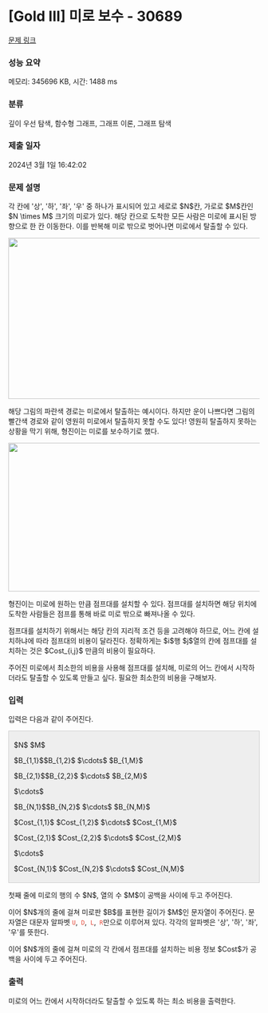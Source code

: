 # [Gold III] 미로 보수 - 30689 

[문제 링크](https://www.acmicpc.net/problem/30689) 

### 성능 요약

메모리: 345696 KB, 시간: 1488 ms

### 분류

깊이 우선 탐색, 함수형 그래프, 그래프 이론, 그래프 탐색

### 제출 일자

2024년 3월 1일 16:42:02

### 문제 설명

<p>각 칸에 '상', '하', '좌', '우' 중 하나가 표시되어 있고 세로로 $N$칸, 가로로 $M$칸인 $N \times M$ 크기의 미로가 있다. 해당 칸으로 도착한 모든 사람은 미로에 표시된 방향으로 한 칸 이동한다. 이를 반복해 미로 밖으로 벗어나면 미로에서 탈출할 수 있다.</p>

<p style="text-align: center;"><img alt="" src="https://u.acmicpc.net/5bfdcabd-5376-4216-a696-fc855ba1bf36/maze_description1.png" style="width: 1000px; height: 323px;"></p>

<p>해당 그림의 파란색 경로는 미로에서 탈출하는 예시이다. 하지만 운이 나쁘다면 그림의 빨간색 경로와 같이 영원히 미로에서 탈출하지 못할 수도 있다! 영원히 탈출하지 못하는 상황을 막기 위해, 형진이는 미로를 보수하기로 했다.</p>

<p style="text-align: center;"><img alt="" src="https://u.acmicpc.net/ee09b142-b75d-417d-a817-57861a1edb9a/maze_description2.png" style="width: 700px; height: 298px;"></p>

<p>형진이는 미로에 원하는 만큼 점프대를 설치할 수 있다. 점프대를 설치하면 해당 위치에 도착한 사람들은 점프를 통해 바로 미로 밖으로 빠져나올 수 있다.</p>

<p>점프대를 설치하기 위해서는 해당 칸의 지리적 조건 등을 고려해야 하므로, 어느 칸에 설치하냐에 따라 점프대의 비용이 달라진다. 정확하게는 $i$행 $j$열의 칸에 점프대를 설치하는 것은 $Cost_{i,j}$ 만큼의 비용이 필요하다.</p>

<p>주어진 미로에서 최소한의 비용을 사용해 점프대를 설치해, 미로의 어느 칸에서 시작하더라도 탈출할 수 있도록 만들고 싶다. 필요한 최소한의 비용을 구해보자.</p>

### 입력 

 <p>입력은 다음과 같이 주어진다.</p>

<div style="background:#eeeeee;border:1px solid #cccccc;padding:5px 10px;">
<p>$N$ $M$</p>

<p>$B_{1,1}$$B_{1,2}$ $\cdots$ $B_{1,M}$</p>

<p>$B_{2,1}$$B_{2,2}$ $\cdots$ $B_{2,M}$</p>

<p>$\cdots$</p>

<p>$B_{N,1}$$B_{N,2}$ $\cdots$ $B_{N,M}$</p>

<p>$Cost_{1,1}$ $Cost_{1,2}$ $\cdots$ $Cost_{1,M}$</p>

<p>$Cost_{2,1}$ $Cost_{2,2}$ $\cdots$ $Cost_{2,M}$</p>

<p>$\cdots$</p>

<p>$Cost_{N,1}$ $Cost_{N,2}$ $\cdots$ $Cost_{N,M}$</p>
</div>

<p>첫째 줄에 미로의 행의 수 $N$, 열의 수 $M$이 공백을 사이에 두고 주어진다.</p>

<p>이어 $N$개의 줄에 걸쳐 미로판 $B$를 표현한 길이가 $M$인 문자열이 주어진다. 문자열은 대문자 알파벳 <span style="color:#e74c3c;"><code>U</code></span>,<span style="color:#e74c3c;"><code> D</code></span>,<span style="color:#e74c3c;"><code> L</code></span>,<span style="color:#e74c3c;"><code> R</code></span>만으로 이루어져 있다. 각각의 알파벳은 '상', '하', '좌', '우'를 뜻한다.</p>

<p>이어 $N$개의 줄에 걸쳐 미로의 각 칸에서 점프대를 설치하는 비용 정보 $Cost$가 공백을 사이에 두고 주어진다.</p>

### 출력 

 <p>미로의 어느 칸에서 시작하더라도 탈출할 수 있도록 하는 최소 비용을 출력한다.</p>

